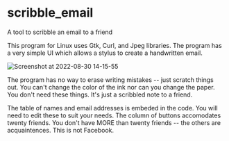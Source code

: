 # scribble_email
A tool to scribble an email to a friend

This program for Linux uses Gtk, Curl, and Jpeg libraries. The program has a very simple UI which allows a stylus to create a handwritten email. 

![Screenshot at 2022-08-30 14-15-55](https://user-images.githubusercontent.com/10423377/187556994-7ffbeffa-c262-4b8b-8ecd-d1652449f909.png)

The program has no way to erase writing mistakes -- just scratch things out. You can't change the color of the ink nor can you change the paper. You don't need these things. It's just a scribbled note to a friend.

The table of names and email addresses is embeded in the code. You will need to edit these to suit your needs. The column of buttons accomodates twenty friends. You don't have MORE than twenty friends -- the others are acquaintences. This is not Facebook.
